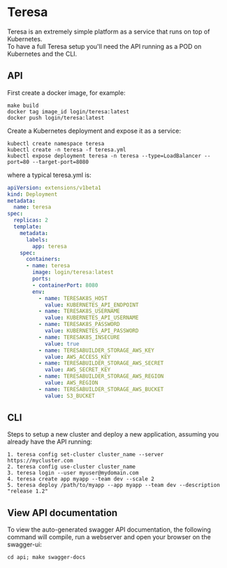 # Teresa

Teresa is an extremely simple platform as a service that runs on top of Kubernetes.  
To have a full Teresa setup you'll need the API running as a POD on Kubernetes and the CLI.  

## API

First create a docker image, for example:

```
make build
docker tag image_id login/teresa:latest
docker push login/teresa:latest
```

Create a Kubernetes deployment and expose it as a service:

```
kubectl create namespace teresa
kubectl create -n teresa -f teresa.yml
kubectl expose deployment teresa -n teresa --type=LoadBalancer --port=80 --target-port=8080
```

where a typical teresa.yml is:

```yaml
apiVersion: extensions/v1beta1
kind: Deployment
metadata:
  name: teresa
spec:
  replicas: 2
  template:
    metadata:
      labels:
        app: teresa
    spec:
      containers:
      - name: teresa
        image: login/teresa:latest
        ports:
        - containerPort: 8080
        env:
          - name: TERESAK8S_HOST
            value: KUBERNETES_API_ENDPOINT
          - name: TERESAK8S_USERNAME
            value: KUBERNETES_API_USERNAME
          - name: TERESAK8S_PASSWORD
            value: KUBERNETES_API_PASSWORD
          - name: TERESAK8S_INSECURE
            value: true
          - name: TERESABUILDER_STORAGE_AWS_KEY
            value: AWS_ACCESS_KEY
          - name: TERESABUILDER_STORAGE_AWS_SECRET
            value: AWS_SECRET_KEY
          - name: TERESABUILDER_STORAGE_AWS_REGION
            value: AWS_REGION
          - name: TERESABUILDER_STORAGE_AWS_BUCKET
            value: S3_BUCKET
```

## CLI

Steps to setup a new cluster and deploy a new application, assuming you already have the API running:

    1. teresa config set-cluster cluster_name --server https://mycluster.com
    2. teresa config use-cluster cluster_name
    3. teresa login --user myuser@mydomain.com
    4. teresa create app myapp --team dev --scale 2
    5. teresa deploy /path/to/myapp --app myapp --team dev --description "release 1.2"


## View API documentation

  To view the auto-generated swagger API documentation, the following command will compile, run a webserver and open your browser on the swagger-ui:

    cd api; make swagger-docs
